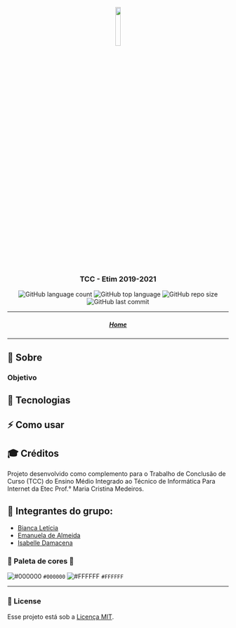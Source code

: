 <p align="center"> <img width="15%" src="./assets/img/icones/logo.png"></img> </p>
<h3 align="center"> TCC - Etim 2019-2021 </h3>

<p align="center">
    <img alt="GitHub language count" src="https://img.shields.io/github/languages/count/BiancaFSilva/TCC">
    <img alt="GitHub top language" src="https://img.shields.io/github/languages/top/BiancaFSilva/TCC">
    <img alt="GitHub repo size" src="https://img.shields.io/github/repo-size/BiancaFSilva/TCC">
    <img alt="GitHub last commit" src="https://img.shields.io/github/last-commit/BiancaFSilva/TCC">
</p>

---

<h5 align="center">
<a href="https://biancafsilva.github.io/TCC/#">Home</a>
</h5>

---
## :bookmark: Sobre
### Objetivo

## :rocket: Tecnologias 

## :zap: Como usar 

## :mortar_board: Créditos
Projeto desenvolvido como complemento para o Trabalho de Conclusão de Curso (TCC) do Ensino Médio Integrado ao Técnico de Informática Para Internet da Etec Prof.° Maria Cristina Medeiros.

## :busts_in_silhouette: Integrantes do grupo:
  - [Bianca Letícia](https://github.com/BiancaFSilva)
  - [Emanuela de Almeida](https://github.com/Manu0121)
  - [Isabelle Damacena](https://github.com/IsabelleDamacena)

### :art: Paleta de cores :art:
![#000000](https://placehold.it/15/000000/000000?text=+) `#000000`
![#FFFFFF](https://placehold.it/15/FFFFFF/000000?text=+) `#FFFFFF`

---

### :memo: License
Esse projeto está sob a [Licença MIT](LICENSE).

